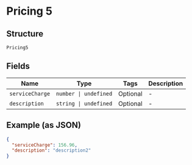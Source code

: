 
# Pricing 5

## Structure

`Pricing5`

## Fields

| Name | Type | Tags | Description |
|  --- | --- | --- | --- |
| `serviceCharge` | `number \| undefined` | Optional | - |
| `description` | `string \| undefined` | Optional | - |

## Example (as JSON)

```json
{
  "serviceCharge": 156.96,
  "description": "description2"
}
```

